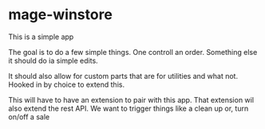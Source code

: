 mage-winstore
=============
This is a simple app

The goal is to do a few simple things.  One controll an order.
Something else it should do ia simple edits.


It should also allow for custom parts that are for utilities and what not.  Hooked in by choice to extend this.


This will have to have an extension to pair with this app.  That extension wil also extend the rest API.  We want to trigger things like a clean up or, turn on/off a sale